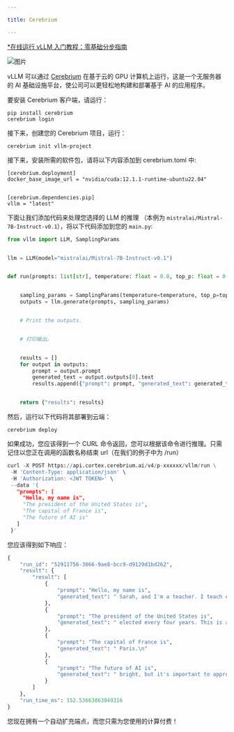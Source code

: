 ```yaml
---

title: Cerebrium 

---
```



[*在线运行 vLLM 入门教程：零基础分步指南](https://openbayes.com/console/public/tutorials/rXxb5fZFr29?utm_source=vLLM-CNdoc&utm_medium=vLLM-CNdoc-V1&utm_campaign=vLLM-CNdoc-V1-25ap)


![图片](/img/docs/v1-deployment/02-cerebrium_1.png)

vLLM 可以通过 [Cerebrium](https://www.cerebrium.ai/) 在基于云的 GPU 计算机上运行，​​这是一个无服务器的 AI 基础设施平台，使公司可以更轻松地构建和部署基于 AI 的应用程序。


要安装 Cerebrium 客户端，请运行：

```plain
pip install cerebrium
cerebrium login
```


接下来，创建您的 Cerebrium 项目，运行：

```plain
cerebrium init vllm-project
```


接下来，安装所需的软件包，请将以下内容添加到 cerebrium.toml 中: 

```plain
[cerebrium.deployment]
docker_base_image_url = "nvidia/cuda:12.1.1-runtime-ubuntu22.04"


[cerebrium.dependencies.pip]
vllm = "latest"
```


下面让我们添加代码来处理您选择的 LLM 的推理 （本例为 `mistralai/Mistral-7B-Instruct-v0.1`），将以下代码添加到您的 `main.py`: 

```python
from vllm import LLM, SamplingParams


llm = LLM(model="mistralai/Mistral-7B-Instruct-v0.1")


def run(prompts: list[str], temperature: float = 0.8, top_p: float = 0.95):


    sampling_params = SamplingParams(temperature=temperature, top_p=top_p)
    outputs = llm.generate(prompts, sampling_params)


    # Print the outputs.


    # 打印输出。


    results = []
    for output in outputs:
        prompt = output.prompt
        generated_text = output.outputs[0].text
        results.append({"prompt": prompt, "generated_text": generated_text})


    return {"results": results}
```


然后，运行以下代码将其部署到云端：

```plain
cerebrium deploy
```


如果成功，您应该得到一个 CURL 命令返回，您可以根据该命令进行推理。只需记住以您正在调用的函数名称结束 url（在我们的例子中为 /run）

```python
curl -X POST https://api.cortex.cerebrium.ai/v4/p-xxxxxx/vllm/run \
 -H 'Content-Type: application/json' \
 -H 'Authorization: <JWT TOKEN>' \
 --data '{
   "prompts": [
     "Hello, my name is",
     "The president of the United States is",
     "The capital of France is",
     "The future of AI is"
   ]
 }'
```


您应该得到如下响应：

```python
{
    "run_id": "52911756-3066-9ae8-bcc9-d9129d1bd262",
    "result": {
        "result": [
            {
                "prompt": "Hello, my name is",
                "generated_text": " Sarah, and I'm a teacher. I teach elementary school students. One of"
            },
            {
                "prompt": "The president of the United States is",
                "generated_text": " elected every four years. This is a democratic system.\n\n5. What"
            },
            {
                "prompt": "The capital of France is",
                "generated_text": " Paris.\n"
            },
            {
                "prompt": "The future of AI is",
                "generated_text": " bright, but it's important to approach it with a balanced and nuanced perspective."
            }
        ]
    },
    "run_time_ms": 152.53663063049316
}
```
您现在拥有一个自动扩充端点，而您只需为您使用的计算付费！

